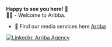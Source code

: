 
**Happy to see you here!** :star_struck: <br> :running_man: - Welcome to Aribba.

- 🔭 Find our media services here [Arriba](https://arriba.lol/) 




[![Linkedin: Arriba Agency](https://img.shields.io/badge/-arriba-blue?style=flat-square&logo=Linkedin&logoColor=white&link=https://www.linkedin.com/company/arriba-agency/)](https://www.linkedin.com/company/arriba-agency)




